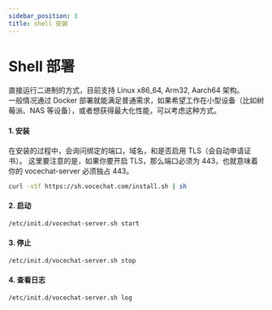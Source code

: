 ```yaml
---
sidebar_position: 3
title: shell 安装
---
```


# Shell 部署

直接运行二进制的方式，目前支持 Linux x86_64, Arm32, Aarch64 架构。  
一般情况通过 Docker 部署就能满足普通需求，如果希望工作在小型设备（比如树莓派、NAS 等设备），或者想获得最大化性能，可以考虑这种方式。

#### 1. 安装

在安装的过程中，会询问绑定的端口，域名，和是否启用 TLS（会自动申请证书）。
这里要注意的是，如果你要开启 TLS，那么端口必须为 443，也就意味着你的 vocechat-server 必须独占 443。

```bash
curl -sSf https://sh.vocechat.com/install.sh | sh
```

#### 2. 启动

```bash
/etc/init.d/vocechat-server.sh start
```

#### 3. 停止

```bash
/etc/init.d/vocechat-server.sh stop
```

#### 4. 查看日志

```bash
/etc/init.d/vocechat-server.sh log
```
